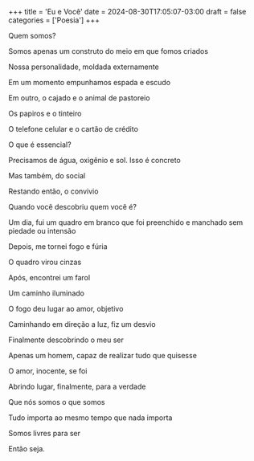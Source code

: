 +++
title = 'Eu e Você'
date = 2024-08-30T17:05:07-03:00
draft = false
categories = ['Poesia']
+++

Quem somos?

Somos apenas um construto do meio em que fomos criados

Nossa personalidade, moldada externamente

Em um momento empunhamos espada e escudo

Em outro, o cajado e o animal de pastoreio

Os papiros e o tinteiro

O telefone celular e o cartão de crédito

O que é essencial?

Precisamos de água, oxigênio e sol. Isso é concreto

Mas também, do social

Restando então, o convivio

Quando você descobriu quem você é?

Um dia, fui um quadro em branco que foi preenchido e manchado sem piedade ou intensão

Depois, me tornei fogo e fúria

O quadro virou cinzas

Após, encontrei um farol

Um caminho iluminado

O fogo deu lugar ao amor, objetivo

Caminhando em direção a luz, fiz um desvio

Finalmente descobrindo o meu ser

Apenas um homem, capaz de realizar tudo que quisesse

O amor, inocente, se foi

Abrindo lugar, finalmente, para a verdade

Que nós somos o que somos

Tudo importa ao mesmo tempo que nada importa

Somos livres para ser

Então seja.